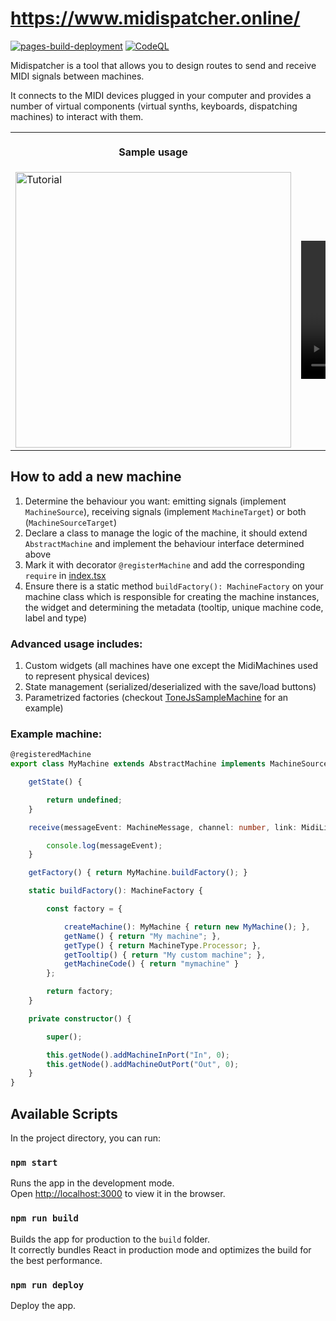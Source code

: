 # https://www.midispatcher.online/

[![pages-build-deployment](https://github.com/msarilar/midispatcher/actions/workflows/pages/pages-build-deployment/badge.svg)](https://github.com/msarilar/midispatcher/actions/workflows/pages/pages-build-deployment) [![CodeQL](https://github.com/msarilar/midispatcher/actions/workflows/github-code-scanning/codeql/badge.svg)](https://github.com/msarilar/midispatcher/actions/workflows/github-code-scanning/codeql)

Midispatcher is a tool that allows you to design routes to send and receive MIDI signals between machines.

It connects to the MIDI devices plugged in your computer and provides a number of virtual components (virtual synths, keyboards, dispatching machines) to interact with them.

<table>
<tr>
<th align="center">
<img width="441" height="1">
<p> 
Sample usage
</p>
</th>
<th align="center">
<img width="441" height="1">
<p> 
Connecting to physical device
</p>
</th>
</tr>
<tr>
<td>
    <img src="https://github.com/msarilar/midispatcher/assets/5569959/11a67a3c-074b-44bb-9bd4-be833dd6a470" alt="Tutorial" width="441"/>
</td>
<td>
<video src="https://github.com/msarilar/midispatcher/assets/5569959/f39f8e78-8530-4cd7-af7c-2e054147180d" width="441"/>
</td>
</tr>
</table>



## How to add a new machine

1. Determine the behaviour you want: emitting signals (implement `MachineSource`), receiving signals (implement `MachineTarget`) or both (`MachineSourceTarget`)
2. Declare a class to manage the logic of the machine, it should extend `AbstractMachine` and implement the behaviour interface determined above
3. Mark it with decorator `@registerMachine` and add the corresponding `require` in [index.tsx](src/index.tsx.tsx)
4. Ensure there is a static method `buildFactory(): MachineFactory` on your machine class which is responsible for creating the machine instances, the widget and determining the metadata (tooltip, unique machine code, label and type)

### Advanced usage includes:

1. Custom widgets (all machines have one except the MidiMachines used to represent physical devices)
2. State management (serialized/deserialized with the save/load buttons)
3. Parametrized factories (checkout [ToneJsSampleMachine](src/machines/ToneJsSampleMachine.tsx) for an example)

### Example machine:

```typescript
@registeredMachine
export class MyMachine extends AbstractMachine implements MachineSourceTarget {

    getState() {

        return undefined;
    }

    receive(messageEvent: MachineMessage, channel: number, link: MidiLinkModel): void {

        console.log(messageEvent);
    }

    getFactory() { return MyMachine.buildFactory(); }

    static buildFactory(): MachineFactory {

        const factory = {

            createMachine(): MyMachine { return new MyMachine(); },
            getName() { return "My machine"; },
            getType() { return MachineType.Processor; },
            getTooltip() { return "My custom machine"; },
            getMachineCode() { return "mymachine" }
        };

        return factory;
    }

    private constructor() {

        super();

        this.getNode().addMachineInPort("In", 0);
        this.getNode().addMachineOutPort("Out", 0);
    }
}
```

## Available Scripts

In the project directory, you can run:

### `npm start`

Runs the app in the development mode.\
Open [http://localhost:3000](http://localhost:3000) to view it in the browser.

### `npm run build`

Builds the app for production to the `build` folder.\
It correctly bundles React in production mode and optimizes the build for the best performance.

### `npm run deploy`

Deploy the app.
